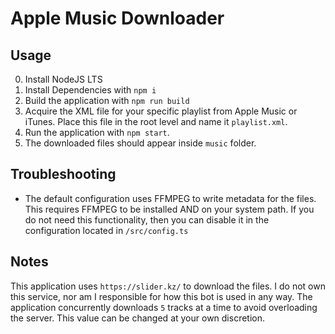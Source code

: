 # Apple Music Downloader

## Usage

0. Install NodeJS LTS
1. Install Dependencies with `npm i`
2. Build the application with `npm run build`
3. Acquire the XML file for your specific playlist from Apple Music or iTunes.
   Place this file in the root level and name it `playlist.xml`.
4. Run the application with `npm start`.
5. The downloaded files should appear inside `music` folder.

## Troubleshooting

- The default configuration uses FFMPEG to write metadata for the files. This
  requires FFMPEG to be installed AND on your system path. If you do not need
  this functionality, then you can disable it in the configuration located in
  `/src/config.ts`

## Notes

This application uses `https://slider.kz/` to download the files. I do not own
this service, nor am I responsible for how this bot is used in any way. The
application concurrently downloads `5` tracks at a time to avoid overloading the
server. This value can be changed at your own discretion.